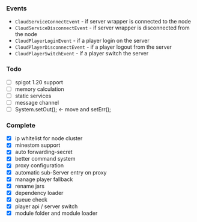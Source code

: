 

### Events

- `CloudServiceConnectEvent` - if server wrapper is connected to the node
- `CloudServiceDisconnectEvent` - if server wrapper is disconnected from the node
- `CloudPlayerLoginEvent` - if a player login on the server
- `CloudPlayerDisconnectEvent` - if a player logout from the server
- `CloudPlayerSwitchEvent` - if a player switch the server

### Todo

- [ ] spigot 1.20 support
- [ ] memory calculation
- [ ] static services
- [ ] message channel
- [ ] System.setOut(); <- move and setErr();

### Complete

- [x] ip whitelist for node cluster
- [x] minestom support
- [x] auto forwarding-secret
- [x] better command system
- [x] proxy configuration
- [x] automatic sub-Server entry on proxy
- [x] manage player fallback
- [x] rename jars
- [x] dependency loader
- [x] queue check
- [x] player api / server switch
- [x] module folder and module loader